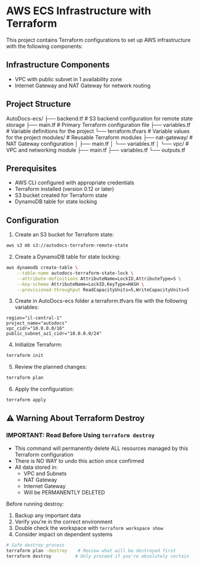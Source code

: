 # AWS ECS Infrastructure with Terraform

This project contains Terraform configurations to set up AWS infrastructure with the following components:

## Infrastructure Components

- VPC with public subnet in 1 availability zone
- Internet Gateway and NAT Gateway for network routing

## Project Structure
AutoDocs-ecs/
├── backend.tf         # S3 backend configuration for remote state storage
├── main.tf           # Primary Terraform configuration file
├── variables.tf      # Variable definitions for the project
└── terraform.tfvars  # Variable values for the project
modules/          # Reusable Terraform modules
  ├── nat-gateway/  # NAT Gateway configuration
  │   ├── main.tf
  │   └── variables.tf
  │
  └── vpc/          # VPC and networking module
      ├── main.tf
      ├── variables.tf
      └── outputs.tf

## Prerequisites

- AWS CLI configured with appropriate credentials
- Terraform installed (version 0.12 or later)
- S3 bucket created for Terraform state
- DynamoDB table for state locking

## Configuration

1. Create an S3 bucket for Terraform state:
```sh
aws s3 mb s3://autodocs-terraform-remote-state
```
2. Create a DynamoDB table for state locking:
```sh
aws dynamodb create-table \
    --table-name autodocs-terraform-state-lock \
    --attribute-definitions AttributeName=LockID,AttributeType=S \
    --key-schema AttributeName=LockID,KeyType=HASH \
    --provisioned-throughput ReadCapacityUnits=5,WriteCapacityUnits=5
```
3. Create in AutoDocs-ecs folder a terraform.tfvars file with the following variables:
```env
region="il-central-1"
project_name="autodocs"
vpc_cidr="10.0.0.0/16"
public_subnet_az1_cidr="10.0.0.0/24"
```
4. Initialize Terraform:
```sh
terraform init
```

5. Review the planned changes:
```sh
terraform plan
```

6. Apply the configuration:
```sh
terraform apply
```

## ⚠️ Warning About Terraform Destroy

### IMPORTANT: Read Before Using `terraform destroy`

- This command will permanently delete ALL resources managed by this Terraform configuration
- There is NO WAY to undo this action once confirmed
- All data stored in:
  - VPC and Subnets
  - NAT Gateway
  - Internet Gateway
  - Will be PERMANENTLY DELETED

Before running destroy:
1. Backup any important data
2. Verify you're in the correct environment
3. Double check the workspace with `terraform workspace show`
4. Consider impact on dependent systems

```bash
# Safe destroy process
terraform plan -destroy    # Review what will be destroyed first
terraform destroy         # Only proceed if you're absolutely certain